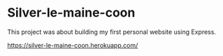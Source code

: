 # Silver-le-maine-coon

This project was about building my first personal website using Express.

https://silver-le-maine-coon.herokuapp.com/
